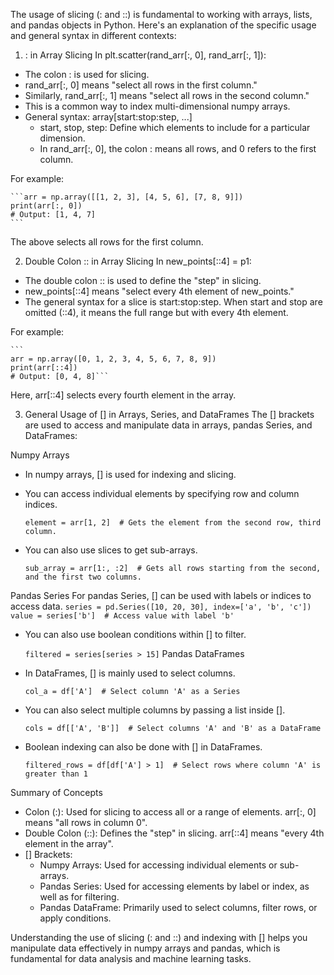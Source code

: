 The usage of slicing (: and ::) is fundamental to working with arrays, lists, and pandas objects in Python. Here's an explanation of the specific usage and general syntax in different contexts:

1. : in Array Slicing
In plt.scatter(rand_arr[:, 0], rand_arr[:, 1]):

- The colon : is used for slicing.
- rand_arr[:, 0] means "select all rows in the first column."
- Similarly, rand_arr[:, 1] means "select all rows in the second column."
- This is a common way to index multi-dimensional numpy arrays.
- General syntax: array[start:stop:step, ...]
    - start, stop, step: Define which elements to include for a particular dimension.
    - In rand_arr[:, 0], the colon : means all rows, and 0 refers to the first column.

For example:

    ```arr = np.array([[1, 2, 3], [4, 5, 6], [7, 8, 9]])
    print(arr[:, 0])
    # Output: [1, 4, 7]
    ```

The above selects all rows for the first column.

2. Double Colon :: in Array Slicing
In new_points[::4] = p1:

- The double colon :: is used to define the "step" in slicing.
- new_points[::4] means "select every 4th element of new_points."
- The general syntax for a slice is start:stop:step. When start and stop are omitted (::4), it means the full range but with every 4th element.

For example:

    ```
    arr = np.array([0, 1, 2, 3, 4, 5, 6, 7, 8, 9])
    print(arr[::4])
    # Output: [0, 4, 8]```

Here, arr[::4] selects every fourth element in the array.

3. General Usage of [] in Arrays, Series, and DataFrames
The [] brackets are used to access and manipulate data in arrays, pandas Series, and DataFrames:

Numpy Arrays
- In numpy arrays, [] is used for indexing and slicing.
- You can access individual elements by specifying row and column indices.

    `element = arr[1, 2]  # Gets the element from the second row, third column.`

- You can also use slices to get sub-arrays.

    `sub_array = arr[1:, :2]  # Gets all rows starting from the second, and the first two columns.`

Pandas Series
For pandas Series, [] can be used with labels or indices to access data.
    ```
    series = pd.Series([10, 20, 30], index=['a', 'b', 'c'])
    value = series['b']  # Access value with label 'b'
    ```

- You can also use boolean conditions within [] to filter.

    `filtered = series[series > 15]`
Pandas DataFrames
- In DataFrames, [] is mainly used to select columns.

    ```df = pd.DataFrame({'A': [1, 2, 3], 'B': [4, 5, 6]})
    col_a = df['A']  # Select column 'A' as a Series
    ```
- You can also select multiple columns by passing a list inside [].

    `cols = df[['A', 'B']]  # Select columns 'A' and 'B' as a DataFrame`
- Boolean indexing can also be done with [] in DataFrames.

    `filtered_rows = df[df['A'] > 1]  # Select rows where column 'A' is greater than 1`

Summary of Concepts
- Colon (:): Used for slicing to access all or a range of elements. arr[:, 0] means "all rows in column 0".
- Double Colon (::): Defines the "step" in slicing. arr[::4] means "every 4th element in the array".
- [] Brackets:
    - Numpy Arrays: Used for accessing individual elements or sub-arrays.
    - Pandas Series: Used for accessing elements by label or index, as well as for filtering.
    - Pandas DataFrame: Primarily used to select columns, filter rows, or apply conditions.

Understanding the use of slicing (: and ::) and indexing with [] helps you manipulate data effectively in numpy arrays and pandas, which is fundamental for data analysis and machine learning tasks.